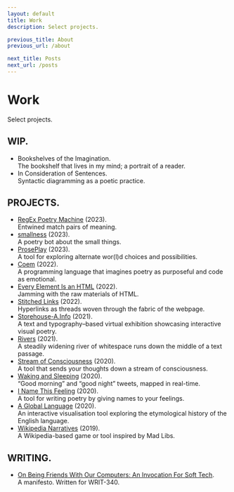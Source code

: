 ```yaml
---
layout: default
title: Work
description: Select projects.

previous_title: About
previous_url: /about

next_title: Posts
next_url: /posts
---
```


<div class="intro">
  <h1>Work</h1>
  <div>
    <p>Select projects.</p>
  </div>
</div>
<div class="section">
  <div class="section--header">
    <h2>WIP.</h2>
  </div>
  <div class="section--body">
    <ul>
      <li>Bookshelves of the Imagination.<br>The bookshelf that lives in my mind; a portrait of a reader.</li>
      <li>In Consideration of Sentences.<br>Syntactic diagramming as a poetic practice.</li>
    </ul>
  </div>
</div>
<div class="section">
  <div class="section--header">
    <h2>PROJECTS.</h2>
  </div>
  <div class="section--body">
    <ul>
      <li><a href="/work/regex-poetry-machine">RegEx Poetry Machine</a> (2023).<br>Entwined match pairs of meaning.</li>
      <li><a href="/work/smallness/">smallness</a> (2023).<br>A poetry bot about the small things.</li>
      <li><a href="/work/proseplay/">ProsePlay</a> (2023).<br>A tool for exploring alternate wor(l)d choices and possibilities.</li>
      <li><a href="/work/coem/">Coem</a> (2022).<br>A programming language that imagines poetry as purposeful and code as emotional.</li>
      <li><a href="/work/every-element-is-an-html/">Every Element Is an HTML</a> (2022).<br>Jamming with the raw materials of HTML.</li>
      <li><a href="/work/stitched-links/">Stitched Links</a> (2022).<br>Hyperlinks as threads woven through the fabric of the webpage.</li>
      <li><a href="/work/storehouse-a.info/">Storehouse-A.Info</a> (2021).<br>A text and typography&ndash;based virtual exhibition showcasing interactive visual poetry.</li>
      <li><a href="/work/rivers/">Rivers</a> (2021).<br>A steadily widening river of whitespace runs down the middle of a text passage.</li>
      <li><a href="/work/stream-of-consciousness/">Stream of Consciousness</a> (2020).<br>A tool that sends your thoughts down a stream of consciousness.</li>
      <li><a href="/work/waking-and-sleeping/">Waking and Sleeping</a> (2020).<br>“Good morning” and “good night” tweets, mapped in real-time.</li>
      <li><a href="/work/i-name-this-feeling/">I Name This Feeling</a> (2020).<br>A tool for writing poetry by giving names to your feelings.</li>
      <li><a href="/work/a-global-language/">A Global Language</a> (2020).<br>An interactive visualisation tool exploring the etymological history of the English language.</li>
      <li><a href="/work/wikipedia-narratives/">Wikipedia Narratives</a> (2019).<br>A Wikipedia-based game or tool inspired by Mad Libs.</li>
    </ul>
  </div>
</div>
<div class="section">
  <div class="section--header">
    <h2>WRITING.</h2>
    <div class="section--body">
      <ul>
        <li><a href="/work/manifesto">On Being Friends With Our Computers: An Invocation For Soft Tech</a>.<br>A manifesto. Written for WRIT-340.</li>
      </ul>
    </div>
  </div>
</div>